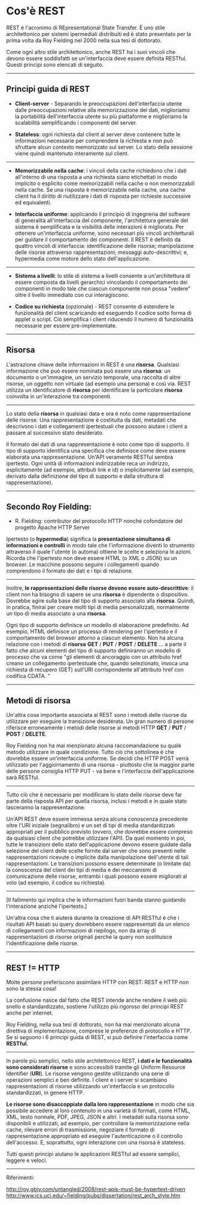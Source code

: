 # Cos'è REST

REST è l'acronimo di REpresentational State Transfer. È uno stile architettonico per sistemi ipermediali distribuiti ed è stato presentato per la prima volta da Roy Fielding nel 2000 nella sua tesi di dottorato.

Come ogni altro stile architettonico, anche REST ha i suoi vincoli che devono essere soddisfatti se un'interfaccia deve essere definita RESTful. Questi principi sono elencati di seguito.

---

## Principi guida di REST

* **Client-server** - Separando le preoccupazioni dell'interfaccia utente dalle preoccupazioni relative alla memorizzazione dei dati, miglioriamo la portabilità dell'interfaccia utente su più piattaforme e miglioriamo la scalabilità semplificando i componenti del server.

* **Stateless**: ogni richiesta dal client al server deve contenere tutte le informazioni necessarie per comprendere la richiesta e non può sfruttare alcun contesto memorizzato sul server. Lo stato della sessione viene quindi mantenuto interamente sul client.

---
    
* **Memorizzabile nella cache**: i vincoli della cache richiedono che i dati all'interno di una risposta a una richiesta siano etichettati in modo implicito o esplicito come memorizzabili nella cache o non memorizzabili nella cache. Se una risposta è memorizzabile nella cache, una cache client ha il diritto di riutilizzare i dati di risposta per richieste successive ed equivalenti.
    
* **Interfaccia uniforme**: applicando il principio di ingegneria del software di generalità all'interfaccia del componente, l'architettura generale del sistema è semplificata e la visibilità delle interazioni è migliorata. Per ottenere un'interfaccia uniforme, sono necessari più vincoli architetturali per guidare il comportamento dei componenti. Il REST è definito da quattro vincoli di interfaccia: identificazione delle risorse; manipolazione delle risorse attraverso rappresentazioni; messaggi auto-descrittivi; e, hypermedia come motore dello stato dell'applicazione.

---
    
* **Sistema a livelli**: lo stile di sistema a livelli consente a un'architettura di essere composta da livelli gerarchici vincolando il comportamento dei componenti in modo tale che ciascun componente non possa "vedere" oltre il livello immediato con cui interagiscono.
    
* **Codice su richiesta** (opzionale) - REST consente di estendere le funzionalità del client scaricando ed eseguendo il codice sotto forma di applet o script. Ciò semplifica i client riducendo il numero di funzionalità necessarie per essere pre-implementate.

---

## Risorsa

L'astrazione chiave delle informazioni in REST è una **risorsa**. Qualsiasi informazione che può essere nominata può essere una **risorsa**: un documento o un'immagine, un servizio temporale, una raccolta di altre risorse, un oggetto non virtuale (ad esempio una persona) e così via. REST utilizza un identificatore di **risorsa** per identificare la particolare **risorsa** coinvolta in un'interazione tra componenti.

---

Lo stato della **risorsa** in qualsiasi data e ora è noto come rappresentazione delle risorse. Una rappresentazione è costituita da dati, metadati che descrivono i dati e collegamenti ipertestuali che possono aiutare i client a passare al successivo stato desiderato.

Il formato dei dati di una rappresentazione è noto come tipo di supporto. Il tipo di supporto identifica una specifica che definisce come deve essere elaborata una rappresentazione. Un'API veramente RESTful sembra ipertesto. Ogni unità di informazioni indirizzabile reca un indirizzo, esplicitamente (ad esempio, attributi link e id) o implicitamente (ad esempio, derivato dalla definizione del tipo di supporto e dalla struttura di rappresentazione).

---

## Secondo Roy Fielding:

* R. Fielding: contributor del protocollo HTTP nonché cofondatore del progetto Apache HTTP Server

Ipertesto (o **hypermedia**) significa la **presentazione simultanea di informazioni e controlli** in modo tale che l'informazione diventi lo strumento attraverso il quale l'utente (o automa) ottiene le scelte e seleziona le azioni. Ricorda che l'ipertesto non deve essere HTML (o XML o JSON) su un browser. Le macchine possono seguire i collegamenti quando comprendono il formato dei dati e i tipi di relazione.

---

Inoltre, **le rappresentazioni delle risorse devono essere auto-descrittive**: il client non ha bisogno di sapere se una **risorsa** è dipendente o dispositivo. Dovrebbe agire sulla base del tipo di supporto associato alla **risorsa**. Quindi, in pratica, finirai per creare molti tipi di media personalizzati, normalmente un tipo di media associato a una **risorsa**.

Ogni tipo di supporto definisce un modello di elaborazione predefinito. Ad esempio, HTML definisce un processo di rendering per l'ipertesto e il comportamento del browser attorno a ciascun elemento. Non ha alcuna relazione con i metodi di **risorsa** **GET** / **PUT** / **POST** / **DELETE** ... a parte il fatto che alcuni elementi del tipo di supporto definiranno un modello di processo che va come "gli elementi di ancoraggio con un attributo href creano un collegamento ipertestuale che, quando selezionato, invoca una richiesta di recupero (GET) sull'URI corrispondente all'attributo href con codifica CDATA. "

---

## Metodi di risorsa

Un'altra cosa importante associata al REST sono i metodi delle risorse da utilizzare per eseguire la transizione desiderata. Un gran numero di persone riferisce erroneamente i metodi delle risorse ai metodi HTTP **GET** / **PUT** / **POST** / **DELETE**.

Roy Fielding non ha mai menzionato alcuna raccomandazione su quale metodo utilizzare in quale condizione. Tutto ciò che sottolinea è che dovrebbe essere un'interfaccia uniforme. Se decidi che HTTP POST verrà utilizzato per l'aggiornamento di una risorsa - piuttosto che la maggior parte delle persone consiglia HTTP PUT - va bene e l'interfaccia dell'applicazione sarà RESTful.

---

Tutto ciò che è necessario per modificare lo stato delle risorse deve far parte della risposta API per quella risorsa, inclusi i metodi e in quale stato lasceranno la rappresentazione.

Un'API REST deve essere immessa senza alcuna conoscenza precedente oltre l'URI iniziale (segnalibro) e un set di tipi di media standardizzati appropriati per il pubblico previsto (ovvero, che dovrebbe essere compreso da qualsiasi client che potrebbe utilizzare l'API). Da quel momento in poi, tutte le transizioni dello stato dell'applicazione devono essere guidate dalla selezione del client delle scelte fornite dal server che sono presenti nelle rappresentazioni ricevute o implicite dalla manipolazione dell'utente di tali rappresentazioni. Le transizioni possono essere determinate (o limitate da) la conoscenza del client dei tipi di media e dei meccanismi di comunicazione delle risorse, entrambi i quali possono essere migliorati al volo (ad esempio, il codice su richiesta).

---
    
[Il fallimento qui implica che le informazioni fuori banda stanno guidando l'interazione anziché l'ipertesto.]

Un'altra cosa che ti aiuterà durante la creazione di API RESTful è che i risultati API basati su query dovrebbero essere rappresentati da un elenco di collegamenti con informazioni di riepilogo, non da array di rappresentazioni di risorse originali perché la query non sostituisce l'identificazione delle risorse.


---

## REST != HTTP

Molte persone preferiscono assimilare HTTP con REST:
REST e HTTP non sono la stessa cosa!

La confusione nasce dal fatto che REST intende anche rendere il web più snello e standardizzato, sostiene l'utilizzo più rigoroso dei principi REST anche per internet.

Roy Fielding, nella sua tesi di dottorato, non ha mai menzionato alcuna direttiva di implementazione, comprese le preferenze di protocollo e HTTP. Se si seguono i 6 principi guida di REST, si può definire l'interfaccia come **RESTful**.

---

In parole più semplici, nello stile architettonico REST, **i dati e le funzionalità sono considerati risorse** e sono accessibili tramite gli Uniform Resource Identifier (**URI**). Le risorse vengono gestite utilizzando una serie di operazioni semplici e ben definite. I client e i server si scambiano rappresentazioni di risorse utilizzando un'interfaccia e un protocollo standardizzati, in genere HTTP.

**Le risorse sono disaccoppiate dalla loro rappresentazione** in modo che sia possibile accedere al loro contenuto in una varietà di formati, come HTML, XML, testo normale, PDF, JPEG, JSON e altri. I metadati sulla risorsa sono disponibili e utilizzati, ad esempio, per controllare la memorizzazione nella cache, rilevare errori di trasmissione, negoziare il formato di rappresentazione appropriato ed eseguire l'autenticazione o il controllo dell'accesso. E, soprattutto, ogni interazione con una risorsa è stateless.

Tutti questi principi aiutano le applicazioni RESTful ad essere semplici, leggere e veloci.

---

Riferimenti:

http://roy.gbiv.com/untangled/2008/rest-apis-must-be-hypertext-driven
http://www.ics.uci.edu/~fielding/pubs/dissertation/rest_arch_style.htm